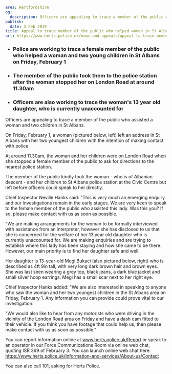 ```yaml
area: Hertfordshire
og:
  description: Officers are appealing to trace a member of the public who assisted a woman and two children in St Albans.
publish:
  date: 3 Feb 2019
title: Appeal to trace member of the public who helped woman in St Albans
url: https://www.herts.police.uk/news-and-appeals/appeal-to-trace-member-of-the-public-who-helped-woman-in-st-albans-2490
```

* ### Police are working to trace a female member of the public who helped a woman and two young children in St Albans on Friday, February 1

 * ### The member of the public took them to the police station after the woman stopped her on London Road at around 11.30am

 * ### Officers are also working to trace the woman's 13 year old daughter, who is currently unaccounted for

Officers are appealing to trace a member of the public who assisted a woman and two children in St Albans.

On Friday, February 1, a woman (pictured below, left) left an address in St Albans with her two youngest children with the intention of making contact with police.

At around 11.30am, the woman and her children were on London Road when she stopped a female member of the public to ask for directions to the nearest police station.

The member of the public kindly took the woman - who is of Albanian descent - and her children to St Albans police station at the Civic Centre but left before officers could speak to her directly.

Chief Inspector Neville Hanks said: "This is very much an emerging enquiry and our investigations remain in the early stages. We are very keen to speak to the female member of the public who assisted this lady. Was this you? If so, please make contact with us as soon as possible.

"We are making arrangements for the woman to be formally interviewed with assistance from an interpreter, however she has disclosed to us that she is concerned for the welfare of her 13 year old daughter who is currently unaccounted for. We are making enquiries and are trying to establish where this lady has been staying and how she came to be there. However, our main priority is to find her daughter safe and well.

Her daughter is 13-year-old Megi Bukaci (also pictured below, right) who is described as 4ft 9in tall, with very long dark brown hair and brown eyes. She was last seen wearing a grey top, black jeans, a dark blue jacket and small silver hoop earrings. Megi has a small scar next to her right eye.

Chief Inspector Hanks added: "We are also interested in speaking to anyone who saw the woman and her two youngest children in the St Albans area on Friday, February 1. Any information you can provide could prove vital to our investigation.

"We would also like to hear from any motorists who were driving in the vicinity of the London Road area on Friday and have a dash cam fitted to their vehicle. If you think you have footage that could help us, then please make contact with us as soon as possible."

You can report information online at www.herts.police.uk/Report or speak to an operator in our Force Communications Room via online web chat, quoting ISR 369 of February 3. You can launch online web chat here: https://www.herts.police.uk/Information-and-services/About-us/Contact

You can also call 101, asking for Herts Police.
